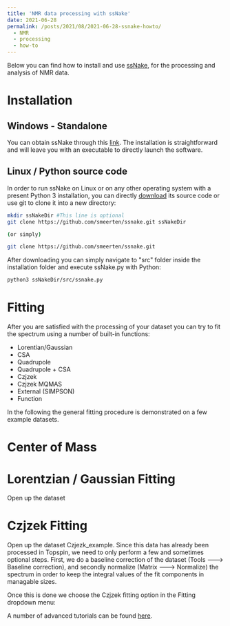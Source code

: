```yaml
---
title: 'NMR data processing with ssNake'
date: 2021-06-28
permalink: /posts/2021/08/2021-06-28-ssnake-howto/
  - NMR
  - processing
  - how-to
---
```


Below you can find how to install and use [ssNake](https://www.ru.nl/science/magneticresonance/software/ssnake/), for the processing and analysis of NMR data.

# Installation

## Windows - Standalone

You can obtain ssNake through this [link](https://www.ru.nl/publish/pages/914099/ssnake_v1_3_installer_windows.zip). The installation is straightforward and will leave you with an executable to directly launch the software.

## Linux / Python source code

In order to run ssNake on Linux or on any other operating system with a present Python 3 installation, you can directly [download](https://github.com/smeerten/ssnake/archive/refs/heads/master.zip) its source code or use git to clone it into a new directory:

````bash
mkdir ssNakeDir #This line is optional
git clone https://github.com/smeerten/ssnake.git ssNakeDir

(or simply)

git clone https://github.com/smeerten/ssnake.git

````
After downloading you can simply navigate to "src" folder inside the installation folder and execute ssNake.py with Python:

````Bash
python3 ssNakeDir/src/ssnake.py
````

# Fitting 

After you are satisfied with the processing of your dataset you can try to fit the spectrum using a number of built-in functions:

 - Lorentian/Gaussian 
 - CSA
 - Quadrupole
 - Quadrupole + CSA
 - Czjzek
 - Czjzek MQMAS
 - External (SIMPSON)
 - Function

In the following the general fitting procedure is demonstrated on a few example datasets.

# Center of Mass


# Lorentzian / Gaussian Fitting

Open up the dataset

# Czjzek Fitting

Open up the dataset Czjezk_example. Since this data has already been processed in Topspin, we need to only perform a few and sometimes optional steps. First, we do a baseline correction of the dataset (Tools ---> Baseline correction), and secondly normalize (Matrix ---> Normalize) the spectrum in order to keep the integral values of the fit components in managable sizes.

Once this is done we choose the Czjzek fitting option in the Fitting dropdown menu:



A number of advanced tutorials can be found [here](https://github.com/smeerten/ssnake_tutorials).


